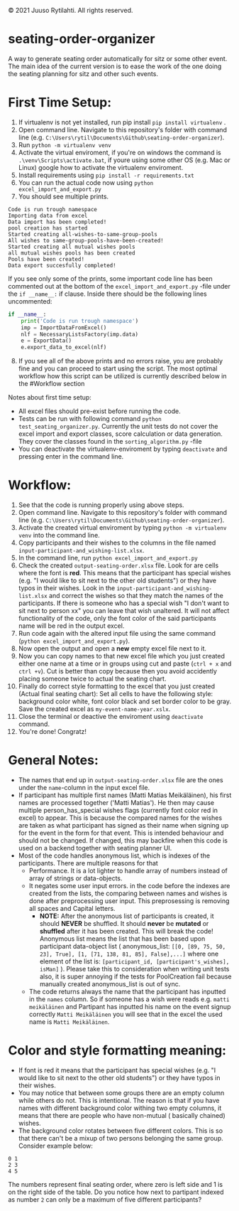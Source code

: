 © 2021 Juuso Rytilahti.  All rights reserved.

# seating-order-organizer
A way to generate seating order automatically for sitz or some other event. The main idea of the current version is to ease the work of the one doing the seating planning for sitz and other such events.


# First Time Setup:
1. If virtualenv is not yet installed, run pip install `pip install virtualenv` .
2. Open command line. Navigate to this repository's folder with command line (e.g. `C:\Users\rytil\Documents\Github\seating-order-organizer`).
3. Run `python -m virtualenv venv`
4. Activate the virtual enviroment, if you're on windows the command is `.\venv\Scripts\activate.bat`, if youre using some other OS (e.g. Mac or Linux) google how to activate the virtualenv enviroment.  
5. Install requirements using `pip install -r requirements.txt`
6. You can run the actual code now using `python excel_import_and_export.py`
7. You should see multiple prints. 
```
Code is run trough namespace
Importing data from excel
Data import has been completed!
pool creation has started
Started creating all-wishes-to-same-group-pools
All wishes to same-group-pools-have-been-created!
Started creating all mutual wishes pools
all mutual wishes pools has been created
Pools have been created!
Data export succesfully completed!
```
If you see only some of the prints, some important code line has been commented out at the bottom of the `excel_import_and_export.py` -file under the `if __name__:` if clause.
Inside there should be the following lines uncommented:
``` python
if __name__:
    print('Code is run trough namespace')
    imp = ImportDataFromExcel()
    nlf = NecessaryListsFactory(imp.data)
    e = ExportData()   
    e.export_data_to_excel(nlf)
```
8. If you see all of the above prints and no errors raise, you are probably fine and you can proceed to start using the script. The most optimal workflow how this script can be utilized is currently described below in the #Workflow section 

Notes about first time setup:
- All excel files should pre-exist before running the code.
- Tests can be run with following command `python test_seating_organizer.py`. Currently the unit tests do not cover the excel import and export classes, score calculation or data generation. They cover the classes found in the `sorting_algorithm.py` -file 
- You can deactivate the virtualenv-enviroment by typing `deactivate` and pressing enter in the command line.

# Workflow:
1. See that the code is running properly using above steps.
2. Open command line. Navigate to this repository's folder with command line (e.g. `C:\Users\rytil\Documents\Github\seating-order-organizer`).
3. Activate the created virtual enviroment by typing `python -m virtualenv venv` into the command line.
4. Copy participants and their wishes to the columns in the file named `input-participant-and_wishing-list.xlsx`.
5. In the command line, run `python excel_import_and_export.py`
6. Check the created `output-seating-order.xlsx` file. Look for are cells where the font is **red**. This means that the participant has special wishes (e.g. "I would like to sit next to the other old students") or they have typos in their wishes. Look in the `input-participant-and_wishing-list.xlsx` and correct the wishes so that they match the names of the participants. If there is someone who has a special wish "I don't want to sit next to person xx" you can leave that wish unaltered. It will not affect functionality of the code, only the font color of the said participants name will be red in the output excel.
7. Run code again with the altered input file using the same command (`python excel_import_and_export.py`).
8. Now open the output and open a **new** empty excel file next to it.
9. Now you can copy names to that new excel file which you just created either one name at a time or in groups using cut and paste (`ctrl + x` and `ctrl +v`). Cut is better than copy because then you avoid accidently placing someone twice to actual the seating chart.
10. Finally do correct style formatting to the excel that you just created (Actual final seating chart): Set all cells to have the following style: background color white, font color black and set border color to be gray. Save the created excel as `my-event-name-year.xslx`.
11. Close the terminal or deactive the enviroment using `deactivate` command. 
12. You're done! Congratz!

# General Notes:
- The names that end up in `output-seating-order.xlsx` file are the ones under the `name`-column in the input excel file.
- If participant has multiple first names (Matti Matias Meikäläinen), his first names are processed together ('Matti Matias'). He then may cause multiple person_has_special wishes flags (currently font color red in excel) to appear. This is because the compared names for the wishes are taken as what participant has signed as their name when signing up for the event in the form for that event. This is intended behaviour and should not be changed. If changed, this may backfire when this code is used on a backend together with seating planner UI. 
- Most of the code handles anonymous list, which is indexes of the participants. There are multiple reasons for that
  - Performance. It is a lot lighter to handle array of numbers instead of array of strings or data-objects.
  - It negates some user input errors. in the code before the indexes are created from the lists, the comparing between names and wishes is done after preprocessing user input.    This preprosessing is removing all spaces and Capital letters.
    - **NOTE:** After the anonymous list of participants is created, it should **NEVER** be shuffled. It should **never** be **mutated** or **shuffled** after it has been      created. This will break the code! Anonymous list means the list that has been based upon participant data-object list ( anonymous_list: `[[0, [89, 75, 50, 23], True], [1, [71, 138, 81, 85], False],...]` where one element of the list is: `[participant_id, [participant's_wishes], isMan]` ). Please take this to consideration when writing unit tests also, it is super annoying if the tests for PoolCreation fail because manually created anonymous_list is out of sync.
  - The code returns always the name that the participant has inputted in the `names` column. So if someone has a wish were reads e.g. `matti meikäläinen` and Partipant has inputted his name on the event signup correctly `Matti Meikäläinen` you will see that in the excel the used name is `Matti Meikäläinen`.

# Color and style formatting meaning:
- If font is red it  means that the participant has special wishes (e.g. "I would like to sit next to the other old students") or they have typos in their wishes.
- You may notice that between some groups there are an empty column while others do not. This is intentional. The reason is that if you have names with different background color withing two empty columns, it means that there are people who have non-mutual ( basically chained) wishes.
- The background color rotates between five different colors. This is so that there can't be a mixup of two persons belonging the same group. Consider example below:
```
0 1
2 3
4 5
```
The numbers represent final seating order, where zero is left side and 1 is on the right side of the table. Do you notice how next to partipant indexed as number `2` can only be a maximum of five different participants?



